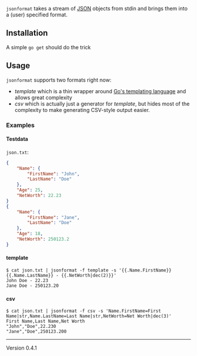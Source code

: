 `jsonformat` takes a stream of [JSON](http://www.json.org) objects from stdin and
brings them into a (user) specified format.

## Installation
A simple `go get` should do the trick

## Usage
`jsonformat` supports two formats right now:

* *template* which is a thin wrapper around [Go's templating language](http://golang.org/pkg/text/template/) and allows great complexity
* *csv* which is actually just a generator for *template*, but hides most of the complexity to make generating CSV-style output easier.

### Examples
#### Testdata
`json.txt`:

```json
{
	"Name": {
		"FirstName": "John",
		"LastName": "Doe"
	},
	"Age": 25,
	"NetWorth": 22.23
}
{
	"Name": {
		"FirstName": "Jane",
		"LastName": "Doe"
	},
	"Age": 18,
	"NetWorth": 250123.2
}
```

#### template

    $ cat json.txt | jsonformat -f template -s '{{.Name.FirstName}} {{.Name.LastName}} - {{.NetWorth|dec(2)}}'
    John Doe - 22.23
    Jane Doe - 250123.20

#### csv

    $ cat json.txt | jsonformat -f csv -s 'Name.FirstName=First Name|str,Name.LastName=Last Name|str,NetWorth=Net Worth|dec(3)'
    First Name,Last Name,Net Worth
    "John","Doe",22.230
    "Jane","Doe",250123.200

---
Version 0.4.1
